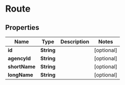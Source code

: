 
# Route

## Properties
Name | Type | Description | Notes
------------ | ------------- | ------------- | -------------
**id** | **String** |  |  [optional]
**agencyId** | **String** |  |  [optional]
**shortName** | **String** |  |  [optional]
**longName** | **String** |  |  [optional]



